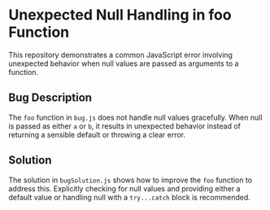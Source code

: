 # Unexpected Null Handling in foo Function

This repository demonstrates a common JavaScript error involving unexpected behavior when null values are passed as arguments to a function.

## Bug Description
The `foo` function in `bug.js` does not handle null values gracefully.  When null is passed as either `a` or `b`, it results in unexpected behavior instead of returning a sensible default or throwing a clear error.

## Solution
The solution in `bugSolution.js` shows how to improve the `foo` function to address this.  Explicitly checking for null values and providing either a default value or handling null with a `try...catch` block is recommended.